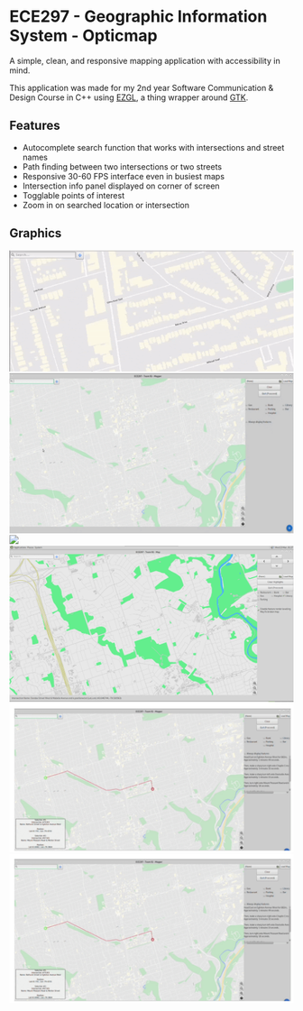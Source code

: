 # ECE297 - Geographic Information System - Opticmap

A simple, clean, and responsive mapping application with accessibility in mind.

This application was made for my 2nd year Software Communication & Design Course in C++ using [EZGL](http://ug251.eecg.utoronto.ca/ece297s/ezgl_doc/index.html), a thing wrapper around [GTK](https://www.gtk.org).

## Features

- Autocomplete search function that works with intersections and street names
- Path finding between two intersections or two streets
- Responsive 30-60 FPS interface even in busiest maps
- Intersection info panel displayed on corner of screen
- Togglable points of interest
- Zoom in on searched location or intersection

## Graphics

![](https://github.com/luis-antunes/ECE297-GIS/blob/main/instructions-example.gif)
![](https://github.com/luis-antunes/ECE297-GIS/blob/main/path-click-example.gif)
![](https://github.com/luis-antunes/ECE297-GIS/blob/main/search-example.gif)
![](https://github.com/luis-antunes/ECE297-GIS/blob/main/colour-example.png)
![](https://github.com/luis-antunes/ECE297-GIS/blob/main/route-example.png)
![](https://github.com/luis-antunes/ECE297-GIS/blob/main/route-example.png)
